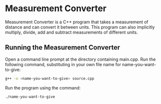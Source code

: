 # Measurement Converter

Measurement Converter is a C++ program that takes a measurement of distance and can convert it between units. This program can also implicitly multiply, divide, add and subtract measurements of different units.

## Running the Measurement Converter

Open a command line prompt at the directory containing main.cpp. Run the following command, substituting in your own file name for name-you-want-to-give:

```bash
g++ -o <name-you-want-to-give> source.cpp
```
Run the program using the command:
```bash
./name-you-want-to-give
```
